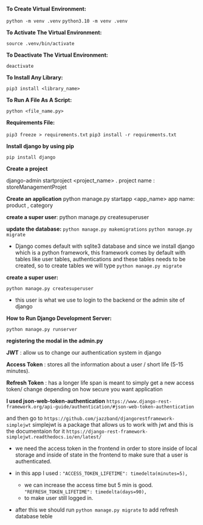 **To Create Virtual Environment:** 

`python -m venv .venv`
`python3.10 -m venv .venv`

**To Activate The Virtual Environment:**

`source .venv/bin/activate`

**To Deactivate The Virtual Environment:**

`deactivate`

**To Install Any Library:**

`pip3 install <library_name>`

**To Run A File As A Script:**

`python <file_name.py>`

**Requirements File:**

`pip3 freeze > requirements.txt`
`pip3 install -r requirements.txt`

**Install django by using pip**

`pip install django`

**Create a project**

django-admin startproject <project_name> .
project name : storeManagementProjet

**Create an application** 
python manage.py startapp <app_name>
app name: product , category

**create a super user**:
python manage.py createsuperuser

**update the database:**
`python manage.py makemigrations`
`python manage.py migrate`

* Django comes default with sqlite3 database and since we install django which is a python framework, this framework comes by default with tables like user tables, authentications and these tables needs to be created, so to create tables we will type `python manage.py migrate`

**create a super user:** 

`python manage.py createsuperuser`

- this user is what we use to login to the backend or the admin site of django

**How to Run Django Development Server:**

`python manage.py runserver`

**registering the modal in the admin.py**

**JWT** :
allow us to change our authentication system in django 

**Access Token** : stores all the information about a user / short life (5-15 minutes).

**Refresh Token** : has a longer life span is meant to simply get a new access token/ change depending on how secure you want application

**I used json-web-token-authentication**
`https://www.django-rest-framework.org/api-guide/authentication/#json-web-token-authentication`

and then go to `https://github.com/jazzband/djangorestframework-simplejwt` 
simplejwt is a package that allows us to work with jwt and this is the documentaion for it `https://django-rest-framework-simplejwt.readthedocs.io/en/latest/`

* we need the access token in the frontend in order to store inside of local storage and inside of state in the frontend to make sure that a user is authenticated.

* in this app I used :
    `"ACCESS_TOKEN_LIFETIME": timedelta(minutes=5), `
    - we can increase the access time but 5 min is good.
    `"REFRESH_TOKEN_LIFETIME": timedelta(days=90),` 
    - to make user still logged in.

* after this we should run `python manage.py migrate` to add refresh database teble


